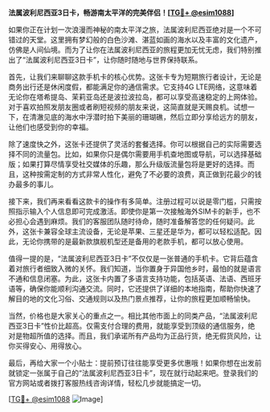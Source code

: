 **法属波利尼西亚3日卡，畅游南太平洋的完美伴侣！[[TG💪+ @esim1088](https://t.me/s/esim1088)]**

如果你正在计划一次浪漫而神秘的南太平洋之旅，法属波利尼西亚绝对是一个不可错过的天堂。这里拥有梦幻般的白色沙滩、湛蓝如画的海水以及丰富的文化遗产，仿佛是人间仙境。而为了让你在法属波利尼西亚的旅程更加无忧无虑，我们特别推出了“法属波利尼西亚3日卡”，让你随时随地与世界保持联系。

首先，让我们来聊聊这款手机卡的核心优势。这张卡专为短期旅行者设计，无论是商务出行还是休闲度假，都能满足你的通信需求。它支持4G LTE网络，这意味着无论你在塔希提岛、茉莉亚岛还是波拉波拉岛，都可以享受高速稳定的上网体验。对于喜欢拍照发朋友圈或者刷短视频的朋友来说，这简直就是天赐良机。试想一下，在清澈见底的海水中浮潜时拍下美丽的珊瑚礁，然后立即分享给远方的朋友，让他们也感受到你的幸福。

除了速度快之外，这张卡还提供了灵活的套餐选择。你可以根据自己的实际需要选择不同的流量包。比如，如果你只是偶尔需要用手机查地图或导航，可以选择基础版；如果打算尽情享受社交媒体的乐趣，那么升级版流量包将是更好的选择。而且，这种按需定制的方式非常人性化，避免了不必要的浪费，真正做到花最少的钱办最多的事儿。

接下来，我们再来看看这款卡的操作有多简单。注册过程可以说是零门槛，只需按照指示输入个人信息即可完成激活。即使你是第一次接触海外SIM卡的新手，也不必担心会遇到麻烦。我们的客服团队随时待命，随时准备解答您的任何疑问。此外，这张卡兼容全球主流设备，无论是苹果、三星还是华为，都可以轻松适配。因此，无论你携带的是最新款旗舰机型还是备用的老款手机，都可以放心使用。

值得一提的是，“法属波利尼西亚3日卡”不仅仅是一张普通的手机卡。它背后蕴含着对旅行者细致入微的关怀。我们知道，当你置身于异国他乡时，最怕的就是语言不通和信息闭塞。为此，这张卡内置了多语言支持功能，包括英语、法语、西班牙语等，确保你能顺利沟通交流。同时，它还提供了详细的本地指南，帮助你快速了解目的地的文化习俗、交通规则以及热门景点推荐，让你的旅程更加顺畅愉快。

当然，价格也是大家关心的重点之一。相比其他市面上的同类产品，“法属波利尼西亚3日卡”性价比超高。仅需支付合理的费用，就能享受到顶级的通信服务，绝对是物超所值的选择。而且，我们承诺所有产品均为正品行货，绝无假货风险，让你买得安心、用得放心。

最后，再给大家一个小贴士：提前预订往往能享受更多优惠哦！如果你想在出发前就锁定一张属于自己的“法属波利尼西亚3日卡”，现在就行动起来吧。登录我们的官方网站或者拨打客服热线咨询详情，轻松几步就能搞定一切。

[[TG💪+ @esim1088](https://t.me/s/esim1088) ![Image](https://i.postimg.cc/4NQfJmqS/Snipaste-2025-05-13-00-14-12.png)]